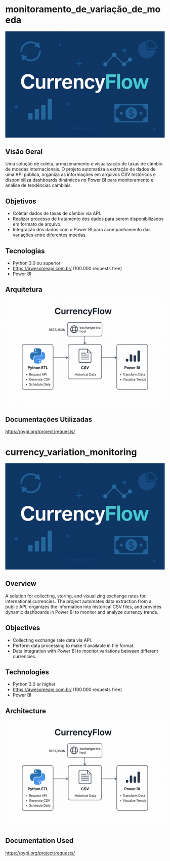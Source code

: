 # monitoramento_de_variação_de_moeda

![alt text](cover.png)

## Visão Geral
Uma solução de coleta, armazenamento e visualização de taxas de câmbio de moedas internacionais. O projeto automatiza a extração de dados de uma API pública, organiza as informações em arquivos CSV históricos e disponibiliza dashboards dinâmicos no Power BI para monitoramento e análise de tendências cambiais.
## Objetivos
- Coletar dados de taxas de câmbio via API.
- Realizar processo de tratamento dos dados para serem disponibilizados em formato de arquivo.
- Integração dos dados com o Power BI para acompanhamento das variações entre diferentes moedas.
## Tecnologias
 - Python 3.0 ou superior
 - https://awesomeapi.com.br/ (100.000 requests free)
 - Power BI
 ## Arquitetura
 ![alt text](architecture.png)
 ## Documentações Utilizadas
 https://pypi.org/project/requests/
 #
 #
 #
 # currency_variation_monitoring

 ![alt text](cover.png)

## Overview
A solution for collecting, storing, and visualizing exchange rates for international currencies. The project automates data extraction from a public API, organizes the information into historical CSV files, and provides dynamic dashboards in Power BI to monitor and analyze currency trends.
## Objectives
- Collecting exchange rate data via API.
- Perform data processing to make it available in file format.
- Data integration with Power BI to monitor variations between different currencies.
## Technologies
 - Python 3.0 or higher
 - https://awesomeapi.com.br/ (100.000 requests free)
 - Power BI
 ## Architecture
 ![alt text](architecture.png)
 ## Documentation Used
 https://pypi.org/project/requests/